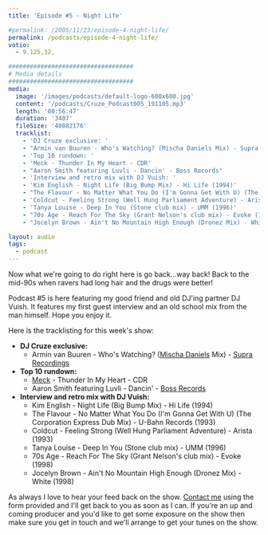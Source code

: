 ```yaml
---
title: 'Episode #5 - Night Life'

#permalink: /2005/11/23/episode-4-night-life/
permalink: /podcasts/episode-4-night-life/
votio:
  - 9.125,32,

###################################
# Media details
###################################
media:
  image: '/images/podcasts/default-logo-600x600.jpg'
  content: '/podcasts/Cruze_Podcast005_191105.mp3'
  length: '00:56:47'
  duration: '3407'
  fileSize: '40882176'
  tracklist:
    - 'DJ Cruze exclusive: '
    - "Armin van Buuren - Who's Watching? (Mischa Daniels Mix) - Supra Recordings"
    - 'Top 10 rundown: '
    - 'Meck - Thunder In My Heart - CDR'
    - "Aaron Smith featuring Luvli - Dancin' - Boss Records"
    - 'Interview and retro mix with DJ Vuish: '
    - 'Kim English - Night Life (Big Bump Mix) - Hi Life (1994)'
    - "The Flavour - No Matter What You Do (I'm Gonna Get With U) (The Corporation Express Dub Mix) - U-Bahn Records (1993)"
    - 'Coldcut - Feeling Strong (Well Hung Parliament Adventure) - Arista (1993)'
    - 'Tanya Louise - Deep In You (Stone club mix) - UMM (1996)'
    - "70s Age - Reach For The Sky (Grant Nelson's club mix) - Evoke (1998)"
    - "Jocelyn Brown - Ain't No Mountain High Enough (Dronez Mix) - White (1998)"

layout: audio
tags:
  - podcast
---
```


Now what we're going to do right here is go back&#8230;way back! Back to the mid-90s when ravers had long hair and the drugs were better!

Podcast #5 is here featuring my good friend and old DJ'ing partner DJ Vuish. It features my first guest interview and an old school mix from the man himself. Hope you enjoy it.

Here is the tracklisting for this week's show:

- **DJ Cruze exclusive:**
  - Armin van Buuren - Who's Watching? ([Mischa Daniels][3] Mix) - [Supra Recordings][4]
- **Top 10 rundown:**
  - [Meck][5] - Thunder In My Heart - CDR
  - Aaron Smith featuring Luvli - Dancin' - [Boss Records][6]
- **Interview and retro mix with DJ Vuish:**
  - Kim English - Night Life (Big Bump Mix) - Hi Life (1994)
  - The Flavour - No Matter What You Do (I'm Gonna Get With U) (The Corporation Express Dub Mix) - U-Bahn Records (1993)
  - Coldcut - Feeling Strong (Well Hung Parliament Adventure) - Arista (1993)
  - Tanya Louise - Deep In You (Stone club mix) - UMM (1996)
  - 70s Age - Reach For The Sky (Grant Nelson's club mix) - Evoke (1998)
  - Jocelyn Brown - Ain't No Mountain High Enough (Dronez Mix) - White (1998)

As always I love to hear your feed back on the show. [Contact me][7] using the form provided and I'll get back to you as soon as I can. If you're an up and coming producer and you'd like to get some exposure on the show then make sure you get in touch and we'll arrange to get your tunes on the show.

[1]: http://www.djcruzeaudio.co.uk/podcasts/Cruze_Podcast005_191105.mp3
[2]: http://www.djcruze.co.uk/cms/podcasts/feed/rss2
[3]: http://www.mischadaniels.com/
[4]: http://www.sillyspider.com/
[5]: http://www.djleedagger.co.uk/
[6]: http://www.bossrecords.co.uk/
[7]: /contact
